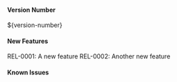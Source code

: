 #### Version Number
${version-number}

#### New Features

REL-0001: A new feature
REL-0002: Another new feature

#### Known Issues
